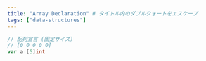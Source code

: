 ```yaml
---
title: "Array Declaration" # タイトル内のダブルクォートをエスケープ
tags: ["data-structures"]
---
```


```go
// 配列宣言 (固定サイズ)
// [0 0 0 0 0]
var a [5]int
```